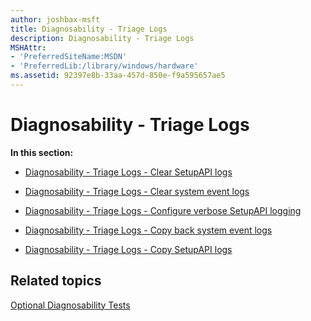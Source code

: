 ```yaml
---
author: joshbax-msft
title: Diagnosability - Triage Logs
description: Diagnosability - Triage Logs
MSHAttr:
- 'PreferredSiteName:MSDN'
- 'PreferredLib:/library/windows/hardware'
ms.assetid: 92397e8b-33aa-457d-850e-f9a595657ae5
---
```


# Diagnosability - Triage Logs


**In this section:**

-   [Diagnosability - Triage Logs - Clear SetupAPI logs](diagnosability---triage-logs---clear-setupapi-logs-6ae345cb-dab3-4648-8ee6-8f4ebf5f2fbe.md)

-   [Diagnosability - Triage Logs - Clear system event logs](diagnosability---triage-logs---clear-system-event-logs-044166b9-a5d7-4693-8f3f-b8b890edc34b.md)

-   [Diagnosability - Triage Logs - Configure verbose SetupAPI logging](diagnosability---triage-logs---configure-verbose-setupapi-logging-f8f09fd9-cea2-45e7-9d25-75af9600115c.md)

-   [Diagnosability - Triage Logs - Copy back system event logs](diagnosability---triage-logs---copy-back-system-event-logs-4be0b470-73f6-4dca-853f-b1f90d10655f.md)

-   [Diagnosability - Triage Logs - Copy SetupAPI logs](diagnosability---triage-logs---copy-setupapi-logs-11b3a969-087f-4cf2-8f3f-2aafe620d532.md)

## Related topics


[Optional Diagnosability Tests](optional-diagnosability-tests.md)

 

 








